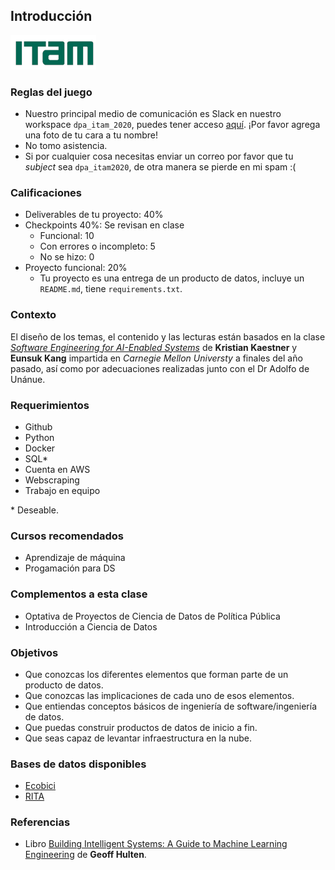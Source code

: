 ## Introducción

![](./docs/images/itam_logo.png)

### Reglas del juego

+ Nuestro principal medio de comunicación es Slack en nuestro workspace `dpa_itam_2020`, puedes tener acceso [aquí](https://join.slack.com/t/dpaitam2020workspace/shared_invite/enQtODk0Njk4NjkwMjU5LTI1ZWQ2ZGE4NTAyNDAyY2U2MzkzN2I0NWM1YWNiMDRhMzE3MTU4YTk5YjY4NWVjZjkxYThhY2M1ZTViODhkMGI). ¡Por favor agrega una foto de tu cara a tu nombre!
+ No tomo asistencia.
+ Si por cualquier cosa necesitas enviar un correo por favor que tu *subject* sea `dpa_itam2020`, de otra manera se pierde en mi spam :(

### Calificaciones

+ Deliverables de tu proyecto: 40%
+ Checkpoints 40%: Se revisan en clase
  + Funcional: 10
  + Con errores o incompleto: 5
  + No se hizo: 0
+ Proyecto funcional: 20%
  + Tu proyecto es una entrega de un producto de datos, incluye un `README.md`, tiene `requirements.txt`.


### Contexto

El diseño de los temas, el contenido y las lecturas están basados en la clase [*Software Engineering for AI-Enabled Systems*](https://ckaestne.github.io/seai/) de **Kristian Kaestner** y **Eunsuk Kang** impartida en *Carnegie Mellon Universty* a finales del año pasado, así como por adecuaciones realizadas junto con el Dr Adolfo de Unánue.

### Requerimientos

+ Github
+ Python
+ Docker
+ SQL\*
+ Cuenta en AWS
+ Webscraping
+ Trabajo en equipo

\* Deseable.

### Cursos recomendados

+ Aprendizaje de máquina
+ Progamación para DS

### Complementos a esta clase

+ Optativa de Proyectos de Ciencia de Datos de Política Pública
+ Introducción a Ciencia de Datos

### Objetivos

+ Que conozcas los diferentes elementos que forman parte de un producto de datos.
+ Que conozcas las implicaciones de cada uno de esos elementos.
+ Que entiendas conceptos básicos de ingeniería de software/ingeniería de datos.
+ Que puedas construir productos de datos de inicio a fin.
+ Que seas capaz de levantar infraestructura en la nube.


### Bases de datos disponibles

+ [Ecobici](https://www.ecobici.cdmx.gob.mx/es/informacion-del-servicio/open-data)
+ [RITA](http://stat-computing.org/dataexpo/2009/the-data.html)


### Referencias

+ Libro [Building Intelligent Systems: A Guide to Machine Learning Engineering](https://www.amazon.com.mx/Building-Intelligent-Systems-Learning-Engineering-ebook/dp/B07B91WQHR/ref=sr_1_1?__mk_es_MX=%C3%85M%C3%85%C5%BD%C3%95%C3%91&keywords=building+intelligent+systems&qid=1579111267&sr=8-1) de **Geoff Hulten**.
